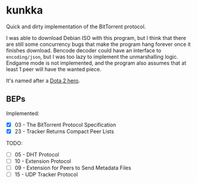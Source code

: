 # kunkka

Quick and dirty implementation of the BitTorrent protocol.

I was able to download Debian ISO with this program, but I think that there are still some concurrency
bugs that make the program hang forever once it finishes download. Bencode decoder could have an
interface to `encoding/json`, but I was too lazy to implement the unmarshalling logic. Endgame mode is
not implemented, and the program also assumes that at least 1 peer will have the wanted piece.

It's named after a [Dota 2 hero](https://dota2.fandom.com/wiki/Kunkka).

## BEPs

Implemented:
- [x] 03 - The BitTorrent Protocol Specification
- [x] 23 - Tracker Returns Compact Peer Lists

TODO:
- [ ] 05 - DHT Protocol
- [ ] 10 - Extension Protocol
- [ ] 09 - Extension for Peers to Send Metadata Files
- [ ] 15 - UDP Tracker Protocol

